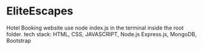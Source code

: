 # EliteEscapes
Hotel Booking website 
use node index.js in the terminal inside the root folder.
tech stack: HTML, CSS, JAVASCRIPT, Node.js Express.js, MongoDB, Bootstrap

